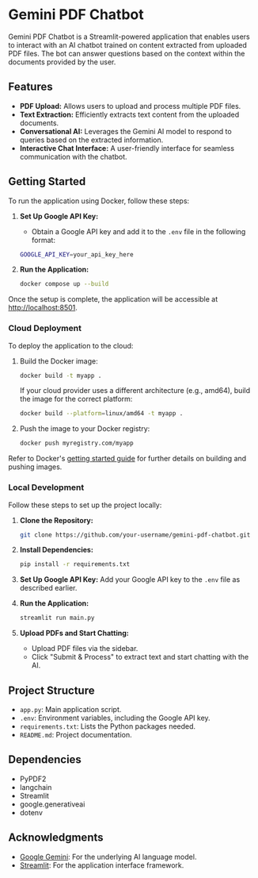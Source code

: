 # Gemini PDF Chatbot

Gemini PDF Chatbot is a Streamlit-powered application that enables users to interact with an AI chatbot trained on content extracted from uploaded PDF files. The bot can answer questions based on the context within the documents provided by the user.

## Features

- **PDF Upload:** Allows users to upload and process multiple PDF files.
- **Text Extraction:** Efficiently extracts text content from the uploaded documents.
- **Conversational AI:** Leverages the Gemini AI model to respond to queries based on the extracted information.
- **Interactive Chat Interface:** A user-friendly interface for seamless communication with the chatbot.

## Getting Started

To run the application using Docker, follow these steps:

1. **Set Up Google API Key:**
   - Obtain a Google API key and add it to the `.env` file in the following format:

   ```bash
   GOOGLE_API_KEY=your_api_key_here
   ```

2. **Run the Application:**

   ```bash
   docker compose up --build
   ```

Once the setup is complete, the application will be accessible at <http://localhost:8501>.

### Cloud Deployment

To deploy the application to the cloud:

1. Build the Docker image:

   ```bash
   docker build -t myapp .
   ```

   If your cloud provider uses a different architecture (e.g., amd64), build the image for the correct platform:

   ```bash
   docker build --platform=linux/amd64 -t myapp .
   ```

2. Push the image to your Docker registry:

   ```bash
   docker push myregistry.com/myapp
   ```

Refer to Docker's [getting started guide](https://docs.docker.com/go/get-started-sharing/) for further details on building and pushing images.

### Local Development

Follow these steps to set up the project locally:

1. **Clone the Repository:**

   ```bash
   git clone https://github.com/your-username/gemini-pdf-chatbot.git
   ```

2. **Install Dependencies:**

   ```bash
   pip install -r requirements.txt
   ```

3. **Set Up Google API Key:**
   Add your Google API key to the `.env` file as described earlier.

4. **Run the Application:**

   ```bash
   streamlit run main.py
   ```

5. **Upload PDFs and Start Chatting:**
   - Upload PDF files via the sidebar.
   - Click "Submit & Process" to extract text and start chatting with the AI.

## Project Structure

- `app.py`: Main application script.
- `.env`: Environment variables, including the Google API key.
- `requirements.txt`: Lists the Python packages needed.
- `README.md`: Project documentation.

## Dependencies

- PyPDF2
- langchain
- Streamlit
- google.generativeai
- dotenv

## Acknowledgments

- [Google Gemini](https://ai.google.com/): For the underlying AI language model.
- [Streamlit](https://streamlit.io/): For the application interface framework.
